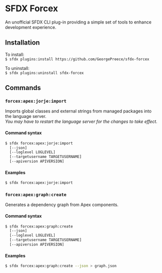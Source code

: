 # SFDX Forcex

An unofficial SFDX CLI plug-in providing a simple set of tools to enhance development experience.

## Installation

To install:  
`$ sfdx plugins:install https://github.com/GeorgePreece/sfdx-forcex`

To uninstall:  
`$ sfdx plugins:uninstall sfdx-forcex`

## Commands

### `forcex:apex:jorje:import`
Imports global classes and external strings from managed packages into the language server.  
*You may have to restart the language server for the changes to take effect.*
#### Command syntax
```bash
$ sfdx forcex:apex:jorje:import 
  [--json]
  [--loglevel LOGLEVEL]
  [--targetusername TARGETUSERNAME]
  [--apiversion APIVERSION]
```
#### Examples
```bash
$ sfdx forcex:apex:jorje:import
```

### `forcex:apex:graph:create`
Generates a dependency graph from Apex components.
#### Command syntax
```bash
$ sfdx forcex:apex:graph:create
  [--json]
  [--loglevel LOGLEVEL]
  [--targetusername TARGETUSERNAME]
  [--apiversion APIVERSION]
```
#### Examples
```bash
$ sfdx forcex:apex:graph:create --json > graph.json
```